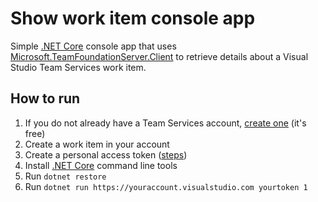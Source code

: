 # Show work item console app

Simple [.NET Core](https://docs.microsoft.com/dotnet/core/) console app that uses [Microsoft.TeamFoundationServer.Client](https://www.nuget.org/packages/Microsoft.TeamFoundationServer.Client) to retrieve details about a Visual Studio Team Services work item.

## How to run

1. If you do not already have a Team Services account, [create one](https://www.visualstudio.com/docs/setup-admin/team-services/sign-up-for-visual-studio-team-services) (it's free)
2. Create a work item in your account
3. Create a personal access token ([steps](https://www.visualstudio.com/docs/setup-admin/team-services/use-personal-access-tokens-to-authenticate))
4. Install [.NET Core](https://microsoft.com/net/core) command line tools
5. Run `dotnet restore`
6. Run `dotnet run https://youraccount.visualstudio.com yourtoken 1`
